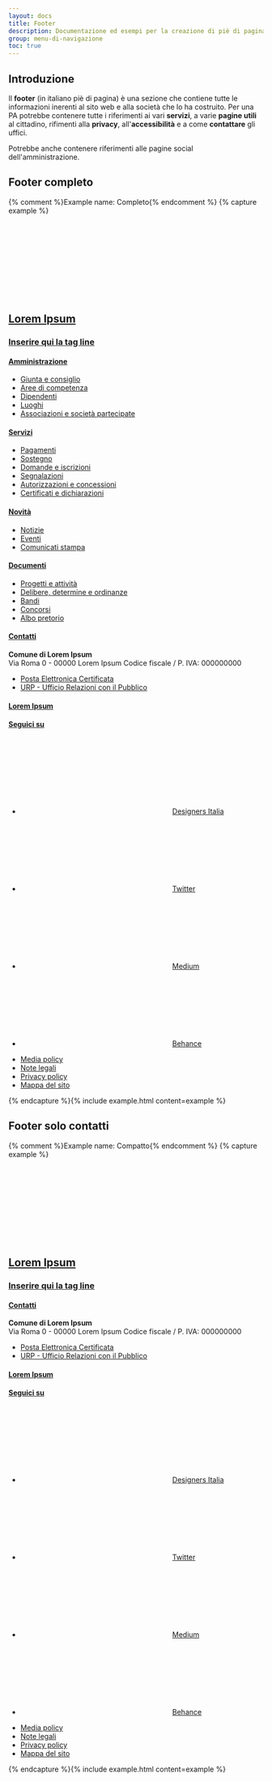 ```yaml
---
layout: docs
title: Footer
description: Documentazione ed esempi per la creazione di piè di pagina di navigazione.
group: menu-di-navigazione
toc: true
---
```


## Introduzione
Il **footer** (in italiano piè di pagina) è una sezione che contiene tutte le informazioni inerenti al sito web e alla società che lo ha costruito. Per una PA potrebbe contenere tutte i riferimenti ai vari **servizi**, a varie **pagine utili** al cittadino, rifimenti alla **privacy**, all'**accessibilità** e a come **contattare** gli uffici.

Potrebbe anche contenere riferimenti alle pagine social dell'amministrazione.

## Footer completo
{% comment %}Example name: Completo{% endcomment %}
{% capture example %}
<footer class="it-footer">
  <div class="it-footer-main">
    <div class="container">
      <section>
        <div class="row clearfix">
          <div class="col-sm-12">
            <div class="it-brand-wrapper">
              <a href="#" class="" data-focus-mouse="false">
                <svg class="icon"><use xlink:href="{{ site.baseurl }}/dist/svg/sprites.svg#it-code-circle"></use></svg>
                <div class="it-brand-text">
                  <h2 class="no_toc">Lorem Ipsum</h2>
                  <h3 class="no_toc d-none d-md-block">Inserire qui la tag line</h3>
                </div>
              </a>
            </div>
          </div>
        </div>
      </section>
      <section>
        <div class="row">
          <div class="col-lg-3 col-md-3 col-sm-6 pb-2">
            <h4>
              <a href="#" title="Vai alla pagina: Amministrazione">Amministrazione</a>
            </h4>
            <div class="link-list-wrapper">
              <ul class="footer-list link-list clearfix">
                <li><a class="list-item" href="#" title="Vai alla pagina: Giunta e consiglio">Giunta e consiglio</a></li>
                <li><a class="list-item" href="#" title="Vai alla pagina: Aree di competenza">Aree di competenza</a></li>
                <li><a class="list-item" href="#" title="Vai alla pagina: Dipendenti">Dipendenti</a></li>
                <li><a class="list-item" href="#" title="Vai alla pagina: Luoghi">Luoghi</a></li>
                <li><a class="list-item" href="#" title="Vai alla pagina: Associazioni e società partecipate">Associazioni e società partecipate</a></li>
              </ul>
            </div>
          </div>
          <div class="col-lg-3 col-md-3 col-sm-6 pb-2">
            <h4>
              <a href="#" title="Vai alla pagina: Servizi">Servizi</a>
            </h4>
            <div class="link-list-wrapper">
              <ul class="footer-list link-list clearfix">
                <li><a class="list-item" href="#" title="Vai alla pagina: Pagamenti">Pagamenti</a></li>
                <li><a class="list-item" href="#" title="Vai alla pagina: Sostegno">Sostegno</a></li>
                <li><a class="list-item" href="#" title="Vai alla pagina: Domande e iscrizioni">Domande e iscrizioni</a></li>
                <li><a class="list-item" href="#" title="Vai alla pagina: Segnalazioni">Segnalazioni</a></li>
                <li><a class="list-item" href="#" title="Vai alla pagina: Autorizzazioni e concessioni">Autorizzazioni e concessioni</a></li>
                <li><a class="list-item" href="#" title="Vai alla pagina: Certificati e dichiarazioni">Certificati e dichiarazioni</a></li>
              </ul>
            </div>
          </div>
          <div class="col-lg-3 col-md-3 col-sm-6 pb-2">
            <h4>
              <a href="#" title="Vai alla pagina: Novità">Novità</a>
            </h4>
            <div class="link-list-wrapper">
              <ul class="footer-list link-list clearfix">
                <li><a class="list-item" href="#" title="Vai alla pagina: Notizie">Notizie</a></li>
                <li><a class="list-item" href="#" title="Vai alla pagina: Eventi">Eventi</a></li>
                <li><a class="list-item" href="#" title="Vai alla pagina: Comunicati stampa">Comunicati stampa</a></li>
              </ul>
            </div>
          </div>
          <div class="col-lg-3 col-md-3 col-sm-6">
            <h4>
              <a href="#" title="Vai alla pagina: Documenti">Documenti</a>
            </h4>
            <div class="link-list-wrapper">
              <ul class="footer-list link-list clearfix">
                <li><a class="list-item" href="#" title="Vai alla pagina: Progetti e attività">Progetti e attività</a></li>
                <li><a class="list-item" href="#" title="Vai alla pagina: Delibere, determine e ordinanze">Delibere, determine e ordinanze</a></li>
                <li><a class="list-item" href="#" title="Vai alla pagina: Bandi">Bandi</a></li>
                <li><a class="list-item" href="#" title="Vai alla pagina: Concorsi">Concorsi</a></li>
                <li><a class="list-item" href="#" title="Vai alla pagina: Albo pretorio">Albo pretorio</a></li>
              </ul>
            </div>
          </div>
        </div>
      </section>
      <section class="py-4 border-white border-top">
        <div class="row">
          <div class="col-lg-4 col-md-4 pb-2">
            <h4><a href="#" title="Vai alla pagina: Contatti">Contatti</a></h4>
            <p>
              <strong>Comune di Lorem Ipsum</strong><br>
              Via Roma 0 - 00000 Lorem Ipsum Codice fiscale / P. IVA: 000000000
            </p>
            <div class="link-list-wrapper">
              <ul class="footer-list link-list clearfix">
                <li><a class="list-item" href="#" title="Vai alla pagina: Posta Elettronica Certificata">Posta Elettronica Certificata</a></li>
                <li>
                  <a class="list-item" href="#" title="Vai alla pagina: URP - Ufficio Relazioni con il Pubblico">URP - Ufficio Relazioni con il Pubblico</a>
                </li>
              </ul>
            </div>
          </div>
          <div class="col-lg-4 col-md-4 pb-2">
            <h4><a href="#" title="Vai alla pagina: Lorem Ipsum">Lorem Ipsum</a></h4>
          </div>
          <div class="col-lg-4 col-md-4 pb-2">
            <div class="pb-2">
              <h4><a href="#" title="Vai alla pagina: Seguici su">Seguici su</a></h4>
              <ul class="list-inline text-left social">
                <li class="list-inline-item">
                  <a class="p-2 text-white" href="#" target="_blank"><svg class="icon icon-sm icon-white align-top"><use xlink:href="{{site.baseurl}}/dist/svg/sprites.svg#it-designers-italia"></use></svg><span class="visually-hidden">Designers Italia</span></a>
                </li>
                <li class="list-inline-item">
                  <a class="p-2 text-white" href="#" target="_blank"><svg class="icon icon-sm icon-white align-top"><use xlink:href="{{site.baseurl}}/dist/svg/sprites.svg#it-twitter"></use></svg><span class="visually-hidden">Twitter</span></a>
                </li>
                <li class="list-inline-item">
                  <a class="p-2 text-white" href="#" target="_blank"><svg class="icon icon-sm icon-white align-top"><use xlink:href="{{site.baseurl}}/dist/svg/sprites.svg#it-medium"></use></svg><span class="visually-hidden">Medium</span></a>
                </li>
                <li class="list-inline-item">
                  <a class="p-2 text-white" href="#" target="_blank"><svg class="icon icon-sm icon-white align-top"><use xlink:href="{{site.baseurl}}/dist/svg/sprites.svg#it-behance"></use></svg><span class="visually-hidden">Behance</span></a>
                </li>
              </ul>
            </div>
          </div>
        </div>
      </section>
    </div>
  </div>
  <div class="it-footer-small-prints clearfix">
    <div class="container">
      <!-- <h3 class="visually-hidden">Sezione Link Utili</h3> -->
      <ul class="it-footer-small-prints-list list-inline mb-0 d-flex flex-column flex-md-row">
        <li class="list-inline-item"><a href="#" title="Note Legali">Media policy</a></li>
        <li class="list-inline-item"><a href="#" title="Note Legali">Note legali</a></li>
        <li class="list-inline-item"><a href="#" title="Privacy-Cookies">Privacy policy</a></li>
        <li class="list-inline-item"><a href="#" title="Mappa del sito">Mappa del sito</a></li>
      </ul>
    </div>
  </div>
</footer>
{% endcapture %}{% include example.html content=example %}

## Footer solo contatti
{% comment %}Example name: Compatto{% endcomment %}
{% capture example %}
<footer class="it-footer">
  <div class="it-footer-main">
    <div class="container">
      <section>
        <div class="row clearfix">
          <div class="col-sm-12">
            <div class="it-brand-wrapper">
              <a href="#" class="" data-focus-mouse="false">
                <svg class="icon"><use xlink:href="{{ site.baseurl }}/dist/svg/sprites.svg#it-code-circle"></use></svg>
                <div class="it-brand-text">
                  <h2 class="no_toc">Lorem Ipsum</h2>
                  <h3 class="no_toc d-none d-md-block">Inserire qui la tag line</h3>
                </div>
              </a>
            </div>
          </div>
        </div>
      </section>
      <section class="py-4 border-white border-top">
        <div class="row">
          <div class="col-lg-4 col-md-4 pb-2">
            <h4><a href="#" title="Vai alla pagina: Contatti">Contatti</a></h4>
            <p>
              <strong>Comune di Lorem Ipsum</strong><br>
              Via Roma 0 - 00000 Lorem Ipsum Codice fiscale / P. IVA: 000000000
            </p>
            <div class="link-list-wrapper">
              <ul class="footer-list link-list clearfix">
                <li><a class="list-item" href="#" title="Vai alla pagina: Posta Elettronica Certificata">Posta Elettronica Certificata</a></li>
                <li>
                  <a class="list-item" href="#" title="Vai alla pagina: URP - Ufficio Relazioni con il Pubblico">URP - Ufficio Relazioni con il Pubblico</a>
                </li>
              </ul>
            </div>
          </div>
          <div class="col-lg-4 col-md-4 pb-2">
            <h4><a href="#" title="Vai alla pagina: Lorem Ipsum">Lorem Ipsum</a></h4>
          </div>
          <div class="col-lg-4 col-md-4 pb-2">
            <div class="pb-2">
              <h4><a href="#" title="Vai alla pagina: Seguici su">Seguici su</a></h4>
              <ul class="list-inline text-left social">
                <li class="list-inline-item">
                  <a class="p-2 text-white" href="#" target="_blank"><svg class="icon icon-sm icon-white align-top"><use xlink:href="{{site.baseurl}}/dist/svg/sprites.svg#it-designers-italia"></use></svg><span class="visually-hidden">Designers Italia</span></a>
                </li>
                <li class="list-inline-item">
                  <a class="p-2 text-white" href="#" target="_blank"><svg class="icon icon-sm icon-white align-top"><use xlink:href="{{site.baseurl}}/dist/svg/sprites.svg#it-twitter"></use></svg><span class="visually-hidden">Twitter</span></a>
                </li>
                <li class="list-inline-item">
                  <a class="p-2 text-white" href="#" target="_blank"><svg class="icon icon-sm icon-white align-top"><use xlink:href="{{site.baseurl}}/dist/svg/sprites.svg#it-medium"></use></svg><span class="visually-hidden">Medium</span></a>
                </li>
                <li class="list-inline-item">
                  <a class="p-2 text-white" href="#" target="_blank"><svg class="icon icon-sm icon-white align-top"><use xlink:href="{{site.baseurl}}/dist/svg/sprites.svg#it-behance"></use></svg><span class="visually-hidden">Behance</span></a>
                </li>
              </ul>
            </div>
          </div>
        </div>
      </section>
    </div>
  </div>
  <div class="it-footer-small-prints clearfix">
    <div class="container">
      <!-- <h3 class="visually-hidden">Sezione Link Utili</h3> -->
      <ul class="it-footer-small-prints-list list-inline mb-0 d-flex flex-column flex-md-row">
        <li class="list-inline-item"><a href="#" title="Note Legali">Media policy</a></li>
        <li class="list-inline-item"><a href="#" title="Note Legali">Note legali</a></li>
        <li class="list-inline-item"><a href="#" title="Privacy-Cookies">Privacy policy</a></li>
        <li class="list-inline-item"><a href="#" title="Mappa del sito">Mappa del sito</a></li>
      </ul>
    </div>
  </div>
</footer>
{% endcapture %}{% include example.html content=example %}
